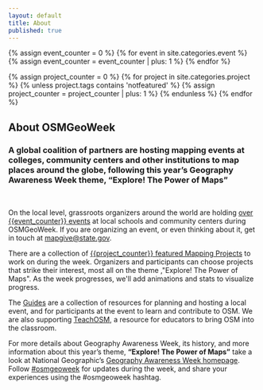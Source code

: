 ```yaml
---
layout: default
title: About
published: true
---
```


<!--counts of events and projects-->
{% assign event_counter = 0 %}
{% for event in site.categories.event %}
    {% assign event_counter = event_counter | plus: 1 %}
{% endfor %}

{% assign project_counter = 0 %}
{% for project in site.categories.project %}
    {% unless project.tags contains 'notfeatured' %}
        {% assign project_counter = project_counter | plus: 1 %}
    {% endunless %}
{% endfor %}

<div class='fill-blue'>
  <div class='liner clearfix center fill-darken3 dark col12'>
    <h2 class='pad2'>About OSMGeoWeek</h2>
  </div>
</div>


<div class='limiter pad4y clearfix'>
<h3>A global coalition of partners are hosting mapping events at colleges, community centers and other institutions to map places around the globe, following this year’s Geography Awareness Week theme, “Explore! The Power of Maps”</h3>
<p/><br/>

<!--
National Geographic will host the flagship OpenStreetMap mapping party on Friday, Nov. 21, from 11 a.m. to 3 p.m. EST at National Geographic headquarters in Washington, D.C., with the goal of putting food resources on the map. Admission is free, but interested individuals should <a href="https://www.eventbrite.com/e/national-geographic-geography-awareness-week-mapping-party-tickets-13995325395">RSVP online</a>.
<p/>
-->

On the local level, grassroots organizers around the world are holding <a href="{{site.baseurl}}/events/">over {{event_counter}} events</a> at local schools and community centers during OSMGeoWeek. If you are organizing an event, or even thinking about it, get in touch at <a href='mailto:mapgive@state.gov'>mapgive@state.gov</a>.
<p/>

There are a collection of <a href="{{site.baseurl}}/projects/"> {{project_counter}} featured Mapping Projects</a> to work on during the week. Organizers and participants can choose projects that strike their interest, most all on the theme ,"Explore! The Power of Maps". As the week progresses, we'll add animations and stats to visualize progress.
<p/>

The <a href="{{site.baseurl}}/plan/">Guides</a> are a collection of resources for planning and hosting a local event, and for participants at the event to learn and contribute to OSM. We are also supporting <a href="http://teachosm.org/">TeachOSM</a>, a resource for educators to bring OSM into the classroom.
<p/>

For more details about Geography Awareness Week, its history, and more information about this year’s theme, <strong>“Explore! The Power of Maps”</strong> take a look at National Geographic’s <a href="http://education.nationalgeographic.com/programs/geographyawarenessweek/">Geography Awareness Week homepage</a>. Follow <a href="https://twitter.com/search?q=%23osmgeoweek&src=typd">#osmgeoweek</a> for updates during the week, and share your experiences using the #osmgeoweek hashtag.
</div>

